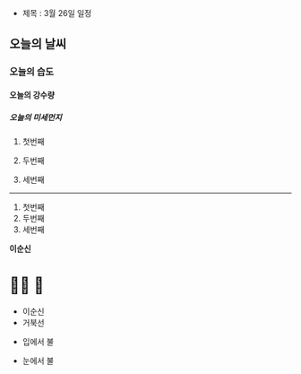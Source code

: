 - 제목
:
3월 26일 일정
## 오늘의 날씨
### 오늘의 습도
#### 오늘의 강수량
##### 오늘의 미세먼지 


1. 첫번째

2. 두번째
1. 세번째
---
1. 첫번째
2. 두번째
3. 세번째

__이순신__

# 🥕🥕 🥕 
- 이순신
- 거북선
* 입에서 불
+ 눈에서 불

